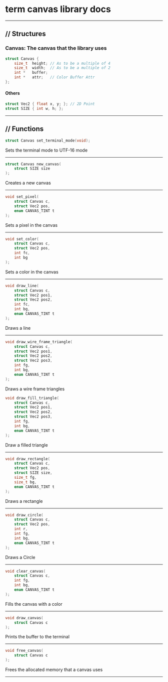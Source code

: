 # term canvas library docs 
___

## // Structures
### Canvas: The canvas that the library uses
```c
struct Canvas {
    size_t	height; // As to be a multiple of 4
    size_t	width;  // As to be a multiple of 2
    int	*	buffer;
    int *	attr;	// Color Buffer Attr
};
```
#### Others
```c
struct Vec2 { float x, y; }; // 2D Point
struct SIZE { int w, h; };
```
---
## // Functions
```c
struct Canvas set_terminal_mode(void);
```
Sets the terminal mode to UTF-16 mode

___
```c
struct Canvas new_canvas(
    struct SIZE size
);
```
Creates a new canvas
___
```c
void set_pixel(
    struct Canvas c,
    struct Vec2 pos,
    enum CANVAS_TINT t
);
```
Sets a pixel in the canvas
___
```c
void set_color(
    struct Canvas c,
    struct Vec2 pos,
    int fc,
    int bg
);
```
Sets a color in the canvas
___
```c
void draw_line(
    struct Canvas c,
    struct Vec2 pos1,
    struct Vec2 pos2,
    int fc,
    int bg,
    enum CANVAS_TINT t
);
```
Draws a line
___
```c
void draw_wire_frame_triangle(
    struct Canvas c,
    struct Vec2 pos1,
    struct Vec2 pos2,
    struct Vec2 pos3,
    int fg,
    int bg,
    enum CANVAS_TINT t
);
```
Draws a wire frame triangles
```c
void draw_fill_triangle(
    struct Canvas c,
    struct Vec2 pos1,
    struct Vec2 pos2,
    struct Vec2 pos3,
    int fg,
    int bg,
    enum CANVAS_TINT t
);
```
Draw a filled triangle
___
```c
void draw_rectangle(
    struct Canvas c,
    struct Vec2 pos,
    struct SIZE size,
    size_t fg,
    size_t bg,
    enum CANVAS_TINT t
);
```
Draws a rectangle
___
```c
void draw_circle(
    struct Canvas c,
    struct Vec2 pos,
    int r,
    int fg,
    int bg,
    enum CANVAS_TINT t
);
```
Draws a Circle
___
```c
void clear_canvas(
    struct Canvas c,
    int fg,
    int bg,
    enum CANVAS_TINT t
);
```
Fills the canvas with a color
___
```c
void draw_canvas(
    struct Canvas c
);
```
Prints the buffer to the terminal
___
```c
void free_canvas(
    struct Canvas c
);
```
Frees the allocated memory that a canvas uses
___


